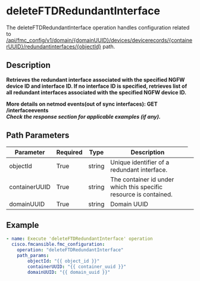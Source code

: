 # deleteFTDRedundantInterface

The deleteFTDRedundantInterface operation handles configuration related to [/api/fmc_config/v1/domain/{domainUUID}/devices/devicerecords/{containerUUID}/redundantinterfaces/{objectId}](/paths//api/fmc_config/v1/domain/{domain_uuid}/devices/devicerecords/{container_uuid}/redundantinterfaces/{object_id}.md) path.&nbsp;
## Description
**Retrieves the redundant interface associated with the specified NGFW device ID and interface ID. If no interface ID is specified, retrieves list of all redundant interfaces associated with the specified NGFW device ID. <div class="alert alert-warning">More details on netmod events(out of sync interfaces):<b> GET /interfaceevents</b></div> _Check the response section for applicable examples (if any)._**

## Path Parameters
| Parameter | Required | Type | Description |
| --------- | -------- | ---- | ----------- |
| objectId | True | string <td colspan=3> Unique identifier of a redundant interface. |
| containerUUID | True | string <td colspan=3> The container id under which this specific resource is contained. |
| domainUUID | True | string <td colspan=3> Domain UUID |

## Example
```yaml
- name: Execute 'deleteFTDRedundantInterface' operation
  cisco.fmcansible.fmc_configuration:
    operation: "deleteFTDRedundantInterface"
    path_params:
        objectId: "{{ object_id }}"
        containerUUID: "{{ container_uuid }}"
        domainUUID: "{{ domain_uuid }}"

```
